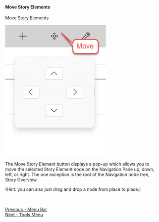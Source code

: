 #### Move Story Elements ####
Move Story Elements

![](Move-Story-Elements.png)

The Move Story Element button displays a pop-up which allows you to move the selected Story Element node on the Navigation Pane up, down, left, or right. The one exception is the root of the Navigation node tree, Story Overview. 

(Hint: you can also just drag and drop a node from place to place.)








 <br/> <br/>
[Previous - Menu Bar](Menu_Bar.md) <br/>
[Next - Tools Menu](Tools_Menu.md) <br/>
